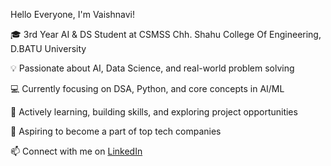 Hello Everyone, I'm Vaishnavi! 

🎓 3rd Year AI & DS Student at CSMSS Chh. Shahu College Of Engineering, D.BATU University

💡 Passionate about AI, Data Science, and real-world problem solving  

💻 Currently focusing on DSA, Python, and core concepts in AI/ML  

🌱 Actively learning, building skills, and exploring project opportunities 

🚀 Aspiring to become a part of top tech companies 

📫 Connect with me on [LinkedIn](https://www.linkedin.com/in/vaishnavi-sagare-02a6562a9/)
